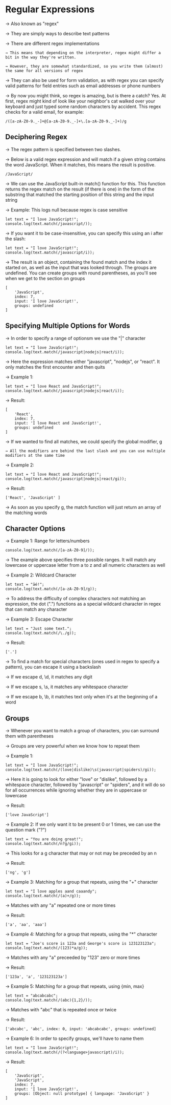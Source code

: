 # Regular Expressions

→ Also known as "regex"

→ They are simply ways to describe text patterns

→ There are different regex implementations

    → This means that depending on the interpreter, regex might differ a bit in the way they're written. 
    
    → However, they are somewhat standardized, so you write them (almost) the same for all versions of regex

→ They can also be used for form validation, as with regex you can specify valid patterns for field entries such as email addresses or phone numbers

→ By now you might think, so regex is amazing, but is there a catch?  Yes. At first, regex might kind of look like your neighbor's cat walked over your keyboard and just typed some random characters by accident. This regex checks for a valid email, for example:


    /([a-zA-Z0-9._-]+@[a-zA-Z0-9._-]+\.[a-zA-Z0-9._-]+)/g

## Deciphering Regex 

→ The regex pattern is specified between two slashes. 

→ Below is a valid regex expression and will match if a given string contains the word JavaScript. When it matches, this means the result is positive. 

    /JavaScript/
    
→ We can use the JavaScript built-in match() function for this. This function returns the regex match on the result (if there is one) in the form of the substring that matched the starting position of this string and the input string

→ Example: This logs null because regex is case sensitive

  
    let text = "I love JavaScript!";
    console.log(text.match(/javascript/));


→ If you want it to be case-insensitive, you can specify this using an i after the slash:

  
    let text = "I love JavaScript!";
    console.log(text.match(/javascript/i));
  

→ The result is an object, containing the found match and the index it started on, as well as the input that was looked through. The groups are undefined. You can create groups with round parentheses, as you'll see when we get to the section on groups

    [
        'JavaScript',
        index: 7,
        input: 'I love JavaScript!',
        groups: undefined
    ]

## Specifying Multiple Options for Words

→ In order to specify a range of optionsm we use the "|" character

    let text = "I love JavaScript!";
    console.log(text.match(/javascript|nodejs|react/i));

→ Here the expression matches either "javascript", "nodejs", or "react". It only matches the first encounter and then quits

→ Example 1:

    let text = "I love React and JavaScript!";
    console.log(text.match(/javascript|nodejs|react/i));

→ Result:

    [
        'React',
        index: 7,
        input: 'I love React and JavaScript!',
        groups: undefined
    ]

→ If we wanted to find all matches, we could specify the global modifier, g

    → All the modifiers are behind the last slash and you can use multiple modifiers at the same time


→ Example 2:

    let text = "I love React and JavaScript!";
    console.log(text.match(/javascript|nodejs|react/gi));

→ Result:

    ['React', 'JavaScript' ]

→ As soon as you specify g, the match function will just return an array of the matching words

## Character Options 

→ Example 1: Range for letters/numbers

    console.log(text.match(/[a-zA-Z0-9]/));

→ The example above specifies three possible ranges. It will match any lowercase or uppercase letter from a to z and all numeric characters as well

→ Example 2: Wildcard Character

    let text = "äé!";
    console.log(text.match(/[a-zA-Z0-9]/g));

→ To address the difficulty of complex characters not matching an expression, the dot (".") functions as a special wildcard character in regex that can match any character

→ Example 3: Escape Character

    let text = "Just some text.";
    console.log(text.match(/\./g));

→ Result:

    ['.']

→ To find a match for special characters (ones used in regex to specify a pattern), you can escape it using a backslash

→ If we escape d, \d, it matches any digit

→ If we escape s, \s, it matches any whitespace character

→ If we escape b, \b, it matches text only when it's at the beginning of a word

## Groups

→  Whenever you want to match a group of characters, you can surround them with parentheses

→ Groups are very powerful when we know how to repeat them

→ Example 1:

    let text = "I love JavaScript!";
    console.log(text.match(/(love|dislike)\s(javascript|spiders)/gi));

→ Here it is going to look for either "love" or "dislike", followed by a whitespace character, followed by "javascript" or "spiders", and it will do so for all occurrences while ignoring whether they are in uppercase or lowercase

→ Result: 

    ['love JavaScript']


→ Example 2: If we only want it to be present 0 or 1 times, we can use the question mark ("?")

    let text = "You are doing great!";
    console.log(text.match(/n?g/gi));

→ This looks for a g character that may or not may be preceded by an n

→ Result: 

    ['ng', 'g']


→ Example 3: Matching for a group that repeats, using the "+" character

    let text = "I love apples aand caaandy";
    console.log(text.match(/(a)+/g));         

→ Matches with any "a" repeated one or more times

→ Result: 

    ['a', 'aa', 'aaa']


→ Example 4: Matching for a group that repeats, using the "*" character

    let text = "Joe's score is 123a and George's score is 123123123a";
    console.log(text.match(/(123)*a/g));     

→ Matches with any "a" preceeded by "123" zero or more times

→ Result: 

    ['123a', 'a', '123123123a']


→ Example 5: Matching for a group that repeats, using {min, max}

    let text = "abcabcabc";
    console.log(text.match(/(abc){1,2}/));

→ Matches with "abc" that is repeated once or twice

→ Result:

    ['abcabc', 'abc', index: 0, input: 'abcabcabc', groups: undefined]


→ Example 6: In order to specify groups, we'll have to name them

    let text = "I love JavaScript!";
    console.log(text.match(/(?<language>javascript)/i));

→ Result:

    [
        'JavaScript',
        'JavaScript',
        index: 7,
        input: 'I love JavaScript!',
        groups: [Object: null prototype] { language: 'JavaScript' }
    ]





















